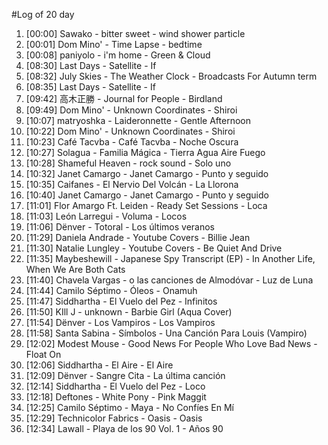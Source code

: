 #Log of 20 day

1. [00:00] Sawako - bitter sweet - wind shower particle
1. [00:01] Dom Mino' - Time Lapse - bedtime
1. [00:08] paniyolo - i'm home - Green & Cloud
1. [08:30] Last Days - Satellite - If
1. [08:32] July Skies - The Weather Clock - Broadcasts For Autumn term
1. [08:35] Last Days - Satellite - If
1. [09:42] 高木正勝 - Journal for People - Birdland
1. [09:49] Dom Mino' - Unknown Coordinates - Shiroi
1. [10:07] matryoshka - Laideronnette - Gentle Afternoon
1. [10:22] Dom Mino' - Unknown Coordinates - Shiroi
1. [10:23] Café Tacvba - Café Tacvba - Noche Oscura
1. [10:27] Solagua - Familia Mágica - Tierra Agua Aire Fuego
1. [10:28] Shameful Heaven - rock sound - Solo uno
1. [10:32] Janet Camargo - Janet Camargo - Punto y seguido
1. [10:35] Caifanes - El Nervio Del Volcán - La Llorona
1. [10:40] Janet Camargo - Janet Camargo - Punto y seguido
1. [11:01] Flor Amargo Ft. Leiden - Ready Set Sessions - Loca
1. [11:03] León Larregui - Voluma - Locos
1. [11:06] Dënver - Totoral - Los últimos veranos
1. [11:29] Daniela Andrade - Youtube Covers - Billie Jean
1. [11:30] Natalie Lungley - Youtube Covers - Be Quiet And Drive
1. [11:35] Maybeshewill - Japanese Spy Transcript (EP) - In Another Life, When We Are Both Cats
1. [11:40] Chavela Vargas - o las canciones de Almodóvar - Luz de Luna
1. [11:44] Camilo Séptimo - Óleos - Onamuh
1. [11:47] Siddhartha - El Vuelo del Pez - Infinitos
1. [11:50] KIll J - unknown - Barbie Girl (Aqua Cover)
1. [11:54] Dënver - Los Vampiros - Los Vampiros
1. [11:58] Santa Sabina - Símbolos - Una Canción Para Louis (Vampiro)
1. [12:02] Modest Mouse - Good News For People Who Love Bad News - Float On
1. [12:06] Siddhartha - El Aire - El Aire
1. [12:09] Dënver - Sangre Cita - La última canción
1. [12:14] Siddhartha - El Vuelo del Pez - Loco
1. [12:18] Deftones - White Pony - Pink Maggit
1. [12:25] Camilo Séptimo - Maya - No Confíes En Mí
1. [12:29] Technicolor Fabrics - Oasis - Oasis
1. [12:34] Lawall - Playa de los 90 Vol. 1 - Años 90
